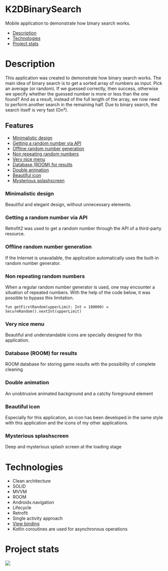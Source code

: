 # K2DBinarySearch
Mobile application to demonstrate how binary search works.

- [Description](#description)
- [Technologies](#technology)
- [Project stats](#project_stats)

# Description
This application was created to demonstrate how binary search works. The main idea of binary search is to get a sorted array of numbers as input. Pick an average (or random). If we guessed correctly, then success, otherwise we specify whether the guessed number is more or less than the one found? And as a result, instead of the full length of the array, we now need to perform another search in the remaining half. Due to binary search, the search itself is very fast (On²).

## Features
- [Minimalistic design](#minimalistic_design)
- [Getting a random number via API](#)
- [Offline random number generation](#)
- [Non repeating random numbers](#)
- [Very nice menu](#)
- [Database (ROOM) for results](#)
- [Double animation](#)
- [Beautiful icon](#)
- [Mysterious splashscreen](#)

### Minimalistic design
Beautiful and elegant design, without unnecessary elements.


### Getting a random number via API
Retrofit2 was used to get a random number through the API of a third-party resource.


### Offline random number generation
If the Internet is unavailable, the application automatically uses the built-in random number generator.


### Non repeating random numbers
When a regular random number generator is used, one may encounter a situation of repeated numbers. With the help of the code below, it was possible to bypass this limitation.

```fun getFirstRandom(upperLimit: Int = 100000) = SecureRandom().nextInt(upperLimit)```


### Very nice menu
Beautiful and understandable icons are specially designed for this application.


### Database (ROOM) for results
ROOM database for storing game results with the possibility of complete cleaning


### Double animation
An unobtrusive animated background and a catchy foreground element


### Beautiful icon
Especially for this application, an icon has been developed in the same style with this application and the icons of my other applications.


### Mysterious splashscreen
Deep and mysterious splash screen at the loading stage



# Technologies
- Clean architecture 
- SOLID
- MVVM
- ROOM
- Androidx.navigation
- Lifecycle
- Retrofit
- Single activity approach
- [View binding](https://developer.android.com/topic/libraries/view-binding)
- Kotlin coroutines are used for asynchronous operations

# Project stats
<img src="https://github.com/K2D2021/K2DBinarySearch/blob/master/Gifs/K2DBinarySearchStatistics.jpg">


